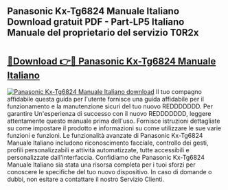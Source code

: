 ## Panasonic Kx-Tg6824 Manuale Italiano Download gratuit PDF - Part-LP5 Italiano Manuale del proprietario del servizio T0R2x

# <h2><a href="http://dfeo5u.blite.top/?on=Panasonic+Kx-Tg6824+Manuale+Italiano">🔗Download 👉🔴 Panasonic Kx-Tg6824 Manuale Italiano</a></h2>

[![Panasonic Kx-Tg6824 Manuale Italiano download](https://i.imgur.com/lujVjoI.png)](http://dfeo5u.blite.top/?on=Panasonic+Kx-Tg6824+Manuale+Italiano)
Il tuo compagno affidabile questa guida per l'utente fornisce una guida affidabile per il funzionamento e la manutenzione sicuri del tuo nuovo REDDDDDDD. Per garantire Un'esperienza di successo con il nuovo REDDDDDDD, leggere attentamente questo manuale prima dell'uso. Fornisce istruzioni dettagliate su come impostare il prodotto e informazioni su come utilizzare le sue varie funzioni e funzioni. Le funzionalità avanzate di Panasonic Kx-Tg6824 Manuale Italiano includono riconoscimento facciale, controllo dei gesti, profili personalizzabili e attività automatizzate, tutte accessibili e personalizzate dall'interfaccia. Confidiamo che Panasonic Kx-Tg6824 Manuale Italiano sia stata una risorsa completa per i tuoi sforzi per conoscere le specifiche del tuo nuovo dispositivo. In caso di domande o dubbi, non esitare a contattare il nostro Servizio Clienti.
